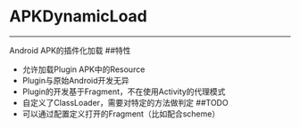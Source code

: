 # APKDynamicLoad

------

Android APK的插件化加载
##特性
* 允许加载Plugin APK中的Resource
* Plugin与原始Android开发无异
* Plugin的开发基于Fragment，不在使用Activity的代理模式
* 自定义了ClassLoader，需要对特定的方法做判定
##TODO
* 可以通过配置定义打开的Fragment（比如配合scheme）
